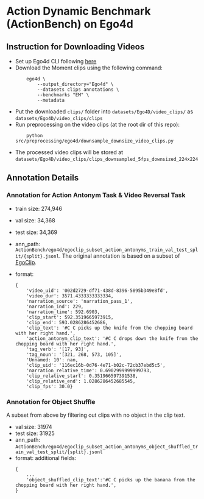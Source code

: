 # Action Dynamic Benchmark (ActionBench) on Ego4d

## Instruction for Downloading Videos
- Set up Ego4d CLI following [here](https://ego4d-data.org/docs/start-here/)
- Download the Moment clips using the following command:
    ```
        ego4d \
            --output_directory="Ego4d" \
            --datasets clips annotations \
            --benchmarks "EM" \
            --metadata
    ```
- Put the downloaded `clips/` folder into `datasets/Ego4D/video_clips/` as `datasets/Ego4D/video_clips/clips`
- Run preprocessing on the video clips (at the root dir of this repo):
    ```
        python src/preprocessing/ego4d/downsample_downsize_video_clips.py
    ```
- The processed video clips will be stored at `datasets/Ego4D/video_clips/clips_downsampled_5fps_downsized_224x224`


## Annotation Details

### Annotation for Action Antonym Task & Video Reversal Task
- train size: 274,946
- val size: 34,368
- test size: 34,369

- ann_path: `ActionBench/ego4d/egoclip_subset_action_antonyms_train_val_test_split/{split}.jsonl`.  The original annotation is based on a subset of [EgoClip](https://github.com/showlab/EgoVLP). 
- format:
    ```
    {
        'video_uid': '002d2729-df71-438d-8396-5895b349e8fd', 
        'video_dur': 3571.4333333333334, 
        'narration_source': 'narration_pass_1', 
        'narration_ind': 229, 
        'narration_time': 592.6903, 
        'clip_start': 592.3519665973915, 
        'clip_end': 593.0286286452686, 
        'clip_text': '#C C picks up the knife from the chopping board with her right hand.', 
        'action_antonym_clip_text': '#C C drops down the knife from the chopping board with her right hand.', 
        'tag_verb': '[17, 93]', 
        'tag_noun': '[321, 268, 573, 105]', 
        'Unnamed: 10': nan, 
        'clip_uid': '116ec16b-0d76-4e71-b02c-72cb37ebd5c5', 
        'narration_relative_time': 0.6902999999999793, 
        'clip_relative_start': 0.351966597391538, 
        'clip_relative_end': 1.0286286452685545, 
        'clip_fps': 30.0}
    ```

### Annotation for Object Shuffle 
A subset from above by filtering out clips with no object in the clip text.
- val size: 31974
- test size: 31925
- ann_path: `ActionBench/ego4d/egoclip_subset_action_antonyms_object_shuffled_train_val_test_split/{split}.jsonl`
- format: additional fields:
    ```
    {
        ...
        'object_shuffled_clip_text':'#C C picks up the banana from the chopping board with her right hand.',
    }
    ```

